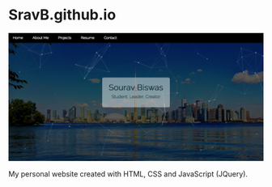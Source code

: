 # SravB.github.io

![Screenshot](screenshot.png)

My personal website created with HTML, CSS and JavaScript (JQuery).
